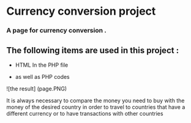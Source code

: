 
# Currency conversion project

### A page for currency conversion .

## The following items are used in this project :

- HTML In the PHP file

- as well as PHP codes 

![the result] (page.PNG)


It is always necessary to compare the money you need to buy with the money of the desired country in order to travel to countries that have a different currency or to have transactions with other countries
